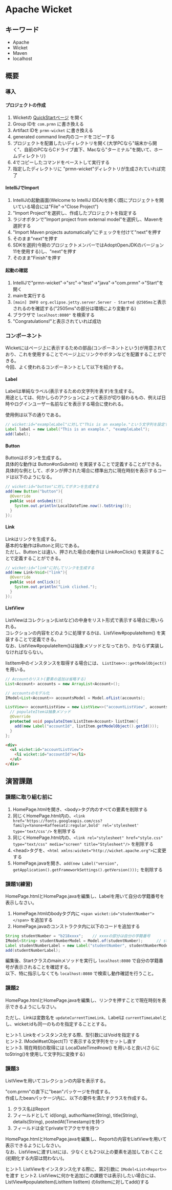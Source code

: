 # Apache Wicket

## キーワード

* Apache
* Wicket
* Maven
* localhost

## 概要

### 導入

#### プロジェクトの作成

1. Wicketの [QuickStartページ](https://wicket.apache.org/start/quickstart.html) を開く
2. Group IDを `com.prmn` に書き換える
3. Artifact IDを `prmn-wicket` に書き換える
4. generated command line内のコードをコピーする
5. プロジェクトを配置したいディレクトリを開く(大学PCなら"端末から開く"、自前のPCならCドライブ直下、Macなら"ターミナル"を開いて、ホームディレクトリ)
6. 4でコピーしたコマンドをペーストして実行する
7. 指定したディレクトリに "prmn-wicket"ディレクトリが生成されていれば完了

#### IntelliJでImport

1. IntelliJの起動画面(Welcome to IntelliJ IDEA)を開く(既にプロジェクトを開いている場合には"File"->"Close Project")
2. "Import Project"を選択し、作成したプロジェクトを指定する
3. ラジオボタンで"Import project from external model"を選択し、Mavenを選択する
4. "Import Maven projects automatically"にチェックを付けて"next"を押す
5. そのまま"next"を押す
6. SDKを選択(今期のプロジェクトメンバーではAdoptOpenJDKのバージョン11を使用する)し、"next"を押す
7. そのまま"Finish"を押す

#### 起動の確認

1. IntelliJで"prmn-wicket"->"src"->"test"->"java"->"com.prmn"->"Start"を開く
2. mainを実行する
3. `[main] INFO org.eclipse.jetty.server.Server - Started @2505ms`と表示されるのを確認する("2505ms"の部分は環境により変動する)
4. ブラウザで `localhost:8080"` を検索する
5. "Congratulations!"と表示されていれば成功

### コンポーネント

Wicketにはページ上に表示するための部品(コンポーネントという)が用意されており、これを使用することでページ上にリンクやボタンなどを配置することができる。<br/>
今回、よく使われるコンポーネントとして以下を紹介する。

#### Label

Labelは単純なラベル(表示するための文字列を表す)を生成する。<br/>
用途としては、何かしらのアクションによって表示が切り替わるもの、例えば日時やログインユーザー名前などを表示する場合に使われる。

使用例は以下の通りである。

```java
// wicket:id="exampleLabel"に対して"This is an example."という文字列を設定する
Label label = new Label("This is an example.", "exampleLabel");
add(label);
```

#### Button

Buttonはボタンを生成する。<br/>
具体的な動作は Button#onSubmit() を実装することで定義することができる。<br/>
具体的な例として、ボタンが押された場合に標準出力に現在時刻を表示するコードは以下のようになる。

```java
// wicket:id="button"に対してボタンを生成する
add(new Button("button"){
  @Override
  public void onSubmit(){
    System.out.println(LocalDateTime.now().toString());
  }
});
```

#### Link

Linkはリンクを生成する。<br/>
基本的な動作はButtonと同じである。<br/>
ただし、Buttonとは違い、押された場合の動作は Link#onClick() を実装することで定義することができる。<br/>

```java
// wicket:id="link"に対してリンクを生成する
add(new Link<Void>("link"){
  @Override
  public void onClick(){
    System.out.println("Link clicked.");
  }
});
```

#### ListView

ListViewはコレクション(Listなど)の中身をリスト形式で表示する場合に用いられる。<br/>
コレクションの内容をどのように処理するかは、ListView#populateItem() を実装することで定義できる。<br/>
なお、ListView#populateItem()は抽象メソッドとなっており、かならず実装しなければならない。

listItem中のインスタンスを取得する場合には、 `ListItem<>::getModelObject()` を用いる。

```java
// Accountのリスト(要素の追加は省略する)
List<Account> accounts = new ArrayList<Account>();

// accountsのモデル化
IModel<List<Account>> accountsModel = Model.ofList(accounts);

ListView<> accountListView = new ListView<>("accountListView", accountsModel){
  // populateItemは抽象メソッド
  @Override
  protected void populateItem(ListItem<Account> listItem){
    add(new Label("accountId", listItem.getModelObject().getId()));
  }
};
```

```html
<div>
  <ul wicket:id="accountListView">
    <li wicket:id="accountId"></li>
  </ul>
</div>
```

## 演習課題

### 課題に取り組む前に

1. HomePage.htmlを開き、\<body>タグ内のすべての要素を削除する
2. 同じくHomePage.html内の、`<link href='https://fonts.googleapis.com/css?family=Yanone+Kaffeesatz:regular,bold' rel='stylesheet' type='text/css'/>` を削除する
3. 同じくHomePage.html内の、`<link rel="stylesheet" href="style.css" type="text/css" media="screen" title="Stylesheet"/>` を削除する
4. \<head>タグを、`<html xmlns:wicket="http://wicket.apache.org">`に変更する
5. HomePage.javaを開き、`add(new Label("version", getApplication().getFrameworkSettings().getVersion()));` を削除する

### 課題1(練習)

HomePage.htmlとHomePage.javaを編集し、Labelを用いて自分の学籍番号を表示しなさい。

1. HomePage.htmlのbodyタグ内に `<span wicket:id="studentNumber"></span>` を追加する
2. HomePage.javaのコンストラクタ内に以下のコードを追加する

```java
String studentNumber = "b218xxxx";    // xxxxの部分は自分の学籍番号
IModel<String> studentNumberModel = Model.of(studentNumber);      // studentNumberのモデル
Label studentNumberLabel = new Label("studentNumber", studentNumberModel);
add(studentNumberLabel);
```

編集後、Startクラスのmainメソッドを実行し `localhost:8080` で自分の学籍番号が表示されることを確認する。<br/>
以下、特に指示しなくても `localhost:8080` で検索し動作確認を行うこと。

### 課題2

HomePage.htmlとHomePage.javaを編集し、リンクを押すことで現在時刻を表示できるようにしなさい。

ただし、Linkは変数名を `updateCurrentTimeLink`、Labelは `currentTimeLabel`とし、wicket:idも同一のものを指定することとする。

ヒント1. Linkをインスタンス化する際、型引数にはVoidを指定する<br/>
ヒント2. IModel#setObject(T) で表示する文字列をセットし直す<br/>
ヒント3. 現在時刻の取得には LocalDateTime#now() を用いると良い(さらにtoString()を使用して文字列に変換する)

### 課題3

ListViewを用いてコレクションの内容を表示する。

"com.prmn"の直下に"bean"パッケージを作成する。<br/>
作成したbeanパッケージ内に、以下の要件を満たすクラスを作成する。

1. クラス名はReport
2. フィールドとして id(long), authorName(String), title(String), details(String), postedAt(Timestamp)を持つ
3. フィールドは全てprivateでアクセサを持つ

HomePage.htmlとHomePage.javaを編集し、Reportの内容をListViewを用いて表示できるようにしなさい。<br/>
なお、ListViewに渡すListには、少なくとも2つ以上の要素を追加しておくこと(初期化する内容は問わない)。

ヒント1. ListViewをインスタンス化する際に、第2引数に `IModel<List<Report>>` を渡す
ヒント2. ListViewに何かを追加(この課題では表示)したい場合には、ListView#populateItem(ListItem listItem) のlistItemに対してadd()する
